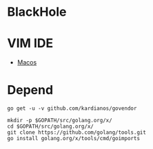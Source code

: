 BlackHole
==================

# VIM IDE
- [Macos](http://blog.xuezheyoushi.com/2017/09/07/Mac-OSXVim%E6%90%AD%E5%BB%BAGolang%E5%BC%80%E5%8F%91%E7%8E%AF%E5%A2%83)

# Depend
	go get -u -v github.com/kardianos/govendor

	mkdir -p $GOPATH/src/golang.org/x/
	cd $GOPATH/src/golang.org/x/
	git clone https://github.com/golang/tools.git
	go install golang.org/x/tools/cmd/goimports
